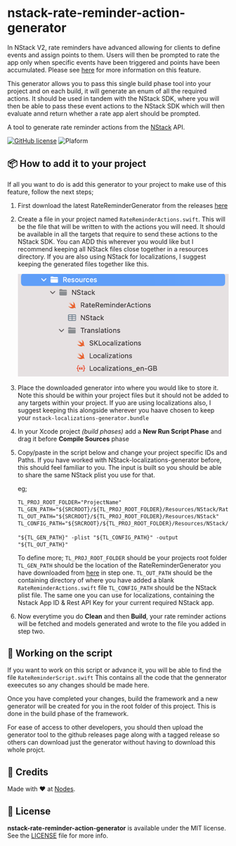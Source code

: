 # nstack-rate-reminder-action-generator

In NStack V2, rate reminders have advanced allowing for clients to define events and assign points to them. Users will then be prompted to rate the app only when specific events have been triggered and points have been accumulated. 
Please see [here](https://nstack-io.github.io/docs/docs/features/rate-reminder.html) for more information on this feature. 

This generator allows you to pass this single build phase tool into your project and on each build, it will generate an enum of all the required actions. It should be used in tandem with the NStack SDK, where you will then be able to pass these event actions to the NStack SDK which will then evaluate annd return whether a rate app alert should be prompted.

A tool to generate rate reminder actions from the [NStack](http://nstack.io) API. 

[![GitHub license](https://img.shields.io/badge/license-MIT-blue.svg)](https://github.com/nodes-ios/nstack-localizations-generator/blob/master/LICENSE)
![Plaform](https://img.shields.io/badge/platform-osx-lightgrey.svg)

## 📦 How to add it to your project
If all you want to do is add this generator to your project to make use of this feature, follow the next steps;

1. First download the latest RateReminderGenerator from the releases [here](https://github.com/nodes-ios/nstack-rate-reminder-action-generator/releases)

2. Create a file in your project named `RateReminderActions.swift`. 
    This will be the file that will be written to with the actions you will need. It should be available in all the targets that require to send these actions to the NStack SDK.
    You can ADD this wherever you would like but I recommend keeping all NStack files close together in a resources directory.
    If you are also using NStack for localizations, I suggest keeping the generated files together like this. 
    <p align="center"><img src="./ReadMeFileManagementSuggestion.png?raw=true" alt="ReadMeFileManagementSuggestion"/></p>
    
3. Place the downloaded generator into where you would like to store it. Note this should be within your project files but it should not be added to any targets within your project. If yuo are using localizations also, I suggest keeping this alongside wherever you haave chosen to keep your `nstack-localizations-generator.bundle`

4. In your Xcode project *(build phases)* add a **New Run Script Phase** and drag it before **Compile Sources** phase
5. Copy/paste in the script below and change your project specific IDs and Paths. 
    If you have worked with NStack-localizations-generator before, this should feel familiar to you. The input is built so you should be able to share the same NStack plist you use for that.
    
    eg;
    ```
    TL_PROJ_ROOT_FOLDER="ProjectName"
    TL_GEN_PATH="${SRCROOT}/${TL_PROJ_ROOT_FOLDER}/Resources/NStack/RateReminderGenerator"
    TL_OUT_PATH="${SRCROOT}/${TL_PROJ_ROOT_FOLDER}/Resources/NStack"
    TL_CONFIG_PATH="${SRCROOT}/${TL_PROJ_ROOT_FOLDER}/Resources/NStack/NStack.plist"

    "${TL_GEN_PATH}" -plist "${TL_CONFIG_PATH}" -output "${TL_OUT_PATH}"
    ```

    To define more; 
    `TL_PROJ_ROOT_FOLDER` should be your projects root folder
    `TL_GEN_PATH` should be the location of the RateReminderGenerator you have downloaded from [here](https://github.com/nodes-ios/nstack-rate-reminder-action-generator/releases) in step one.
    `TL_OUT_PATH` should be the containing directory of where you have added a blank `RateReminderActions.swift` file
    `TL_CONFIG_PATH` should be the NStack plist file. The same one you can use for localizations, containing the Nstack App ID & Rest API Key for your current required NStack app.




6.  Now everytime you do **Clean** and then **Build**, your rate reminder actions will be fetched and models generated and wrote to the file you added in step two.

## 🔧 Working on the script

If you want to work on this script or advance it, you will be able to find the file `RateReminderScript.swift` 
This contains all the code that the gennerator exeecutes so any changes should be made here.

Once you have completed your changes, build the framework and a new generator will be created for you in the root folder of this project. This is done in the build phase of the framework. 

For ease of access to other developers, you should then upload the generator tool to the github releases page along with a tagged release so others can download just the generator without having to download this whole projct.

## 👥 Credits
Made with ❤️ at [Nodes](http://nodesagency.com).

## 📄 License
**nstack-rate-reminder-action-generator** is available under the MIT license. See the [LICENSE](https://github.com/nodes-ios/nstack-localizations-generator/blob/master/LICENSE) file for more info.
